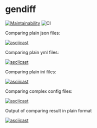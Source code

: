 # gendiff

[![Maintainability](https://api.codeclimate.com/v1/badges/05fa6caa4b9f24375838/maintainability)](https://codeclimate.com/github/Talinka/frontend-project-lvl2/maintainability)
![CI](https://github.com/Talinka/frontend-project-lvl2/workflows/CI/badge.svg)


Comparing plain json files:

[![asciicast](https://asciinema.org/a/ikiYx3nZY9ZUTKp2mLXgUYtHV.svg)](https://asciinema.org/a/ikiYx3nZY9ZUTKp2mLXgUYtHV)

Comparing plain yml files:

[![asciicast](https://asciinema.org/a/dXsJjSDhNLVRqIx9Hf7xv14jc.svg)](https://asciinema.org/a/dXsJjSDhNLVRqIx9Hf7xv14jc)

Comparing plain ini files:

[![asciicast](https://asciinema.org/a/Y1WyaFuC7SldU8cukqIgt3pNQ.svg)](https://asciinema.org/a/Y1WyaFuC7SldU8cukqIgt3pNQ)

Comparing complex config files:

[![asciicast](https://asciinema.org/a/O55irIOS8Cu2tc8g6otusRCOp.svg)](https://asciinema.org/a/O55irIOS8Cu2tc8g6otusRCOp)

Output of comparing result in plain format

[![asciicast](https://asciinema.org/a/WCsJF9iQqBOXcHmCUCsaHHOzh.svg)](https://asciinema.org/a/WCsJF9iQqBOXcHmCUCsaHHOzh)